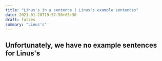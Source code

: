 ```yaml
---
title: "Linus's in a sentence | Linus's example sentences"
date: 2021-01-20T19:57:50+05:30
draft: falses
summary: "Linus's"
---
```

## Unfortunately, we have no example sentences for Linus's                 
